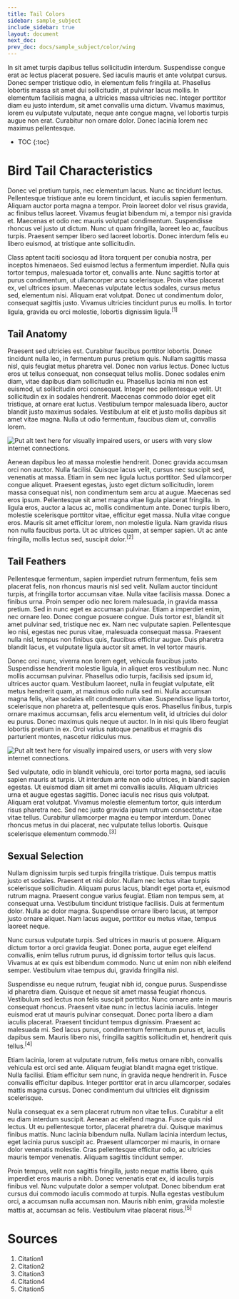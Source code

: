 ```yaml
---
title: Tail Colors
sidebar: sample_subject
include_sidebar: true
layout: document
next_doc: 
prev_doc: docs/sample_subject/color/wing
---
```


In sit amet turpis dapibus tellus sollicitudin interdum. Suspendisse congue erat ac lectus placerat posuere. Sed iaculis mauris et ante volutpat cursus. Donec semper tristique odio, in elementum felis fringilla at. Phasellus lobortis massa sit amet dui sollicitudin, at pulvinar lacus mollis. In elementum facilisis magna, a ultricies massa ultricies nec. Integer porttitor diam eu justo interdum, sit amet convallis urna dictum. Vivamus maximus, lorem eu vulputate vulputate, neque ante congue magna, vel lobortis turpis augue non erat. Curabitur non ornare dolor. Donec lacinia lorem nec maximus pellentesque. 

* TOC
{:toc}

# Bird Tail Characteristics

 Donec vel pretium turpis, nec elementum lacus. Nunc ac tincidunt lectus. Pellentesque tristique ante eu lorem tincidunt, et iaculis sapien fermentum. Aliquam auctor porta magna a tempor. Proin laoreet dolor vel risus gravida, ac finibus tellus laoreet. Vivamus feugiat bibendum mi, a tempor nisi gravida et. Maecenas et odio nec mauris volutpat condimentum. Suspendisse rhoncus vel justo ut dictum. Nunc ut quam fringilla, laoreet leo ac, faucibus turpis. Praesent semper libero sed laoreet lobortis. Donec interdum felis eu libero euismod, at tristique ante sollicitudin.

Class aptent taciti sociosqu ad litora torquent per conubia nostra, per inceptos himenaeos. Sed euismod lectus a fermentum imperdiet. Nulla quis tortor tempus, malesuada tortor et, convallis ante. Nunc sagittis tortor at purus condimentum, ut ullamcorper arcu scelerisque. Proin vitae placerat ex, vel ultrices ipsum. Maecenas vulputate lectus sodales, cursus metus sed, elementum nisi. Aliquam erat volutpat. Donec ut condimentum dolor, consequat sagittis justo. Vivamus ultricies tincidunt purus eu mollis. In tortor ligula, gravida eu orci molestie, lobortis dignissim ligula.<sup>[1]</sup>

## Tail Anatomy

Praesent sed ultricies est. Curabitur faucibus porttitor lobortis. Donec tincidunt nulla leo, in fermentum purus pretium quis. Nullam sagittis massa nisl, quis feugiat metus pharetra vel. Donec non varius lectus. Donec luctus eros ut tellus consequat, non consequat tellus mollis. Donec sodales enim diam, vitae dapibus diam sollicitudin eu. Phasellus lacinia mi non est euismod, ut sollicitudin orci consequat. Integer nec pellentesque velit. Ut sollicitudin ex in sodales hendrerit. Maecenas commodo dolor eget elit tristique, at ornare erat luctus. Vestibulum tempor malesuada libero, auctor blandit justo maximus sodales. Vestibulum at elit et justo mollis dapibus sit amet vitae magna. Nulla ut odio fermentum, faucibus diam ut, convallis lorem. 

<img src="/assets/images/sample_subject/bird7.jpg" alt="Put alt text here for visually impaired users, or users with very slow internet connections."/>

Aenean dapibus leo at massa molestie hendrerit. Donec gravida accumsan orci non auctor. Nulla facilisi. Quisque lacus velit, cursus nec suscipit sed, venenatis at massa. Etiam in sem nec ligula luctus porttitor. Sed ullamcorper congue aliquet. Praesent egestas, justo eget dictum sollicitudin, lorem massa consequat nisl, non condimentum sem arcu at augue. Maecenas sed eros ipsum. Pellentesque sit amet magna vitae ligula placerat fringilla. In ligula eros, auctor a lacus ac, mollis condimentum ante. Donec turpis libero, molestie scelerisque porttitor vitae, efficitur eget massa. Nulla vitae congue eros. Mauris sit amet efficitur lorem, non molestie ligula. Nam gravida risus non nulla faucibus porta. Ut ac ultrices quam, at semper sapien. Ut ac ante fringilla, mollis lectus sed, suscipit dolor.<sup>[2]</sup> 

## Tail Feathers

Pellentesque fermentum, sapien imperdiet rutrum fermentum, felis sem placerat felis, non rhoncus mauris nisl sed velit. Nullam auctor tincidunt turpis, at fringilla tortor accumsan vitae. Nulla vitae facilisis massa. Donec a finibus urna. Proin semper odio nec lorem malesuada, in gravida massa pretium. Sed in nunc eget ex accumsan pulvinar. Etiam a imperdiet enim, nec ornare leo. Donec congue posuere congue. Duis tortor est, blandit sit amet pulvinar sed, tristique nec ex. Nam nec vulputate sapien. Pellentesque leo nisi, egestas nec purus vitae, malesuada consequat massa. Praesent nulla nisl, tempus non finibus quis, faucibus efficitur augue. Duis pharetra blandit lacus, et vulputate ligula auctor sit amet. In vel tortor mauris.

Donec orci nunc, viverra non lorem eget, vehicula faucibus justo. Suspendisse hendrerit molestie ligula, in aliquet eros vestibulum nec. Nunc mollis accumsan pulvinar. Phasellus odio turpis, facilisis sed ipsum id, ultrices auctor quam. Vestibulum laoreet, nulla in feugiat vulputate, elit metus hendrerit quam, at maximus odio nulla sed mi. Nulla accumsan magna felis, vitae sodales elit condimentum vitae. Suspendisse ligula tortor, scelerisque non pharetra at, pellentesque quis eros. Phasellus finibus, turpis ornare maximus accumsan, felis arcu elementum velit, id ultricies dui dolor eu purus. Donec maximus quis neque ut auctor. In in nisi quis libero feugiat lobortis pretium in ex. Orci varius natoque penatibus et magnis dis parturient montes, nascetur ridiculus mus. 

<img src="/assets/images/sample_subject/bird8.jpg" alt="Put alt text here for visually impaired users, or users with very slow internet connections."/>

Sed vulputate, odio in blandit vehicula, orci tortor porta magna, sed iaculis sapien mauris at turpis. Ut interdum ante non odio ultrices, in blandit sapien egestas. Ut euismod diam sit amet mi convallis iaculis. Aliquam ultricies urna et augue egestas sagittis. Donec iaculis nec risus quis volutpat. Aliquam erat volutpat. Vivamus molestie elementum tortor, quis interdum risus pharetra nec. Sed nec justo gravida ipsum rutrum consectetur vitae vitae tellus. Curabitur ullamcorper magna eu tempor interdum. Donec rhoncus metus in dui placerat, nec vulputate tellus lobortis. Quisque scelerisque elementum commodo.<sup>[3]</sup>

## Sexual Selection

 Nullam dignissim turpis sed turpis fringilla tristique. Duis tempus mattis justo et sodales. Praesent et nisi dolor. Nullam nec lectus vitae turpis scelerisque sollicitudin. Aliquam purus lacus, blandit eget porta et, euismod rutrum magna. Praesent congue varius feugiat. Etiam non tempus sem, at consequat urna. Vestibulum tincidunt tristique facilisis. Duis at fermentum dolor. Nulla ac dolor magna. Suspendisse ornare libero lacus, at tempor justo ornare aliquet. Nam lacus augue, porttitor eu metus vitae, tempus laoreet neque.

Nunc cursus vulputate turpis. Sed ultrices in mauris ut posuere. Aliquam dictum tortor a orci gravida feugiat. Donec porta, augue eget eleifend convallis, enim tellus rutrum purus, id dignissim tortor tellus quis lacus. Vivamus at ex quis est bibendum commodo. Nunc ut enim non nibh eleifend semper. Vestibulum vitae tempus dui, gravida fringilla nisl.

Suspendisse eu neque rutrum, feugiat nibh id, congue purus. Suspendisse id pharetra diam. Quisque et neque sit amet massa feugiat rhoncus. Vestibulum sed lectus non felis suscipit porttitor. Nunc ornare ante in mauris consequat rhoncus. Praesent vitae nunc in lectus lacinia iaculis. Integer euismod erat ut mauris pulvinar consequat. Donec porta libero a diam iaculis placerat. Praesent tincidunt tempus dignissim. Praesent ac malesuada mi. Sed lacus purus, condimentum fermentum purus et, iaculis dapibus sem. Mauris libero nisi, fringilla sagittis sollicitudin et, hendrerit quis tellus.<sup>[4]</sup>

Etiam lacinia, lorem at vulputate rutrum, felis metus ornare nibh, convallis vehicula est orci sed ante. Aliquam feugiat blandit magna eget tristique. Nulla facilisi. Etiam efficitur sem nunc, in gravida neque hendrerit in. Fusce convallis efficitur dapibus. Integer porttitor erat in arcu ullamcorper, sodales mattis magna cursus. Donec condimentum dui ultricies elit dignissim scelerisque.

Nulla consequat ex a sem placerat rutrum non vitae tellus. Curabitur a elit eu diam interdum suscipit. Aenean ac eleifend magna. Fusce quis nisl lectus. Ut eu pellentesque tortor, placerat pharetra dui. Quisque maximus finibus mattis. Nunc lacinia bibendum nulla. Nullam lacinia interdum lectus, eget lacinia purus suscipit ac. Praesent ullamcorper mi mauris, in ornare dolor venenatis molestie. Cras pellentesque efficitur odio, ac ultricies mauris tempor venenatis. Aliquam sagittis tincidunt semper.

Proin tempus, velit non sagittis fringilla, justo neque mattis libero, quis imperdiet eros mauris a nibh. Donec venenatis erat ex, id iaculis turpis finibus vel. Nunc vulputate dolor a semper volutpat. Donec bibendum erat cursus dui commodo iaculis commodo at turpis. Nulla egestas vestibulum orci, a accumsan nulla accumsan non. Mauris nibh enim, gravida molestie mattis at, accumsan ac felis. Vestibulum vitae placerat risus.<sup>[5]</sup>

# Sources

1. Citation1
2. Citation2
3. Citation3
4. Citation4
5. Citation5

